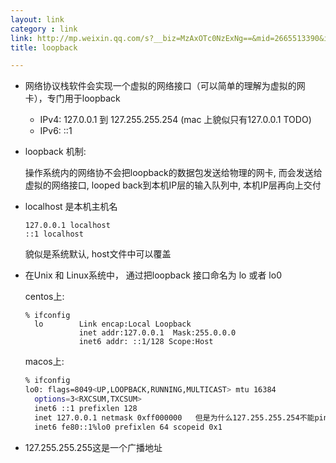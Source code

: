 ```yaml
---
layout: link
category : link
link: http://mp.weixin.qq.com/s?__biz=MzAxOTc0NzExNg==&mid=2665513390&idx=1&sn=bf0715c8693f14cfbf5fd09737fa4845&chksm=80d679edb7a1f0fb30630fa9816cc307445d87827367f1a7ac0271a28e0279171bce9e558d82#rd
title: loopback

---
```


* 网络协议栈软件会实现一个虚拟的网络接口（可以简单的理解为虚拟的网卡），专门用于loopback 

  * IPv4: 127.0.0.1 到 127.255.255.254 (mac 上貌似只有127.0.0.1 TODO)
  * IPv6: ::1

* loopback 机制:

  操作系统内的网络协不会把loopback的数据包发送给物理的网卡, 而会发送给虚拟的网络接口, looped back到本机IP层的输入队列中, 本机IP层再向上交付

* localhost 是本机主机名
  
  ```
  127.0.0.1 localhost 
  ::1 localhost
  ```

  貌似是系统默认, host文件中可以覆盖

* 在Unix 和 Linux系统中， 通过把loopback 接口命名为 lo 或者 lo0

  centos上:

  ```shell
  % ifconfig
    lo        Link encap:Local Loopback
              inet addr:127.0.0.1  Mask:255.0.0.0
              inet6 addr: ::1/128 Scope:Host
  ```

  macos上:

  ```sh
  % ifconfig
  lo0: flags=8049<UP,LOOPBACK,RUNNING,MULTICAST> mtu 16384
    options=3<RXCSUM,TXCSUM>
    inet6 ::1 prefixlen 128
    inet 127.0.0.1 netmask 0xff000000   但是为什么127.255.255.254不能ping呢???
    inet6 fe80::1%lo0 prefixlen 64 scopeid 0x1
  ```


* 127.255.255.255这是一个广播地址

